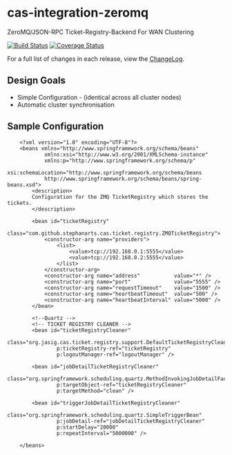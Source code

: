 # cas-integration-zeromq #

ZeroMQ/JSON-RPC Ticket-Registry-Backend For WAN Clustering

[![Build Status](https://travis-ci.org/stephanarts/cas-integration-zeromq.svg?branch=master)](https://travis-ci.org/stephanarts/cas-integration-zeromq)
[![Coverage Status](https://coveralls.io/repos/stephanarts/cas-integration-zeromq/badge.png)](https://coveralls.io/r/stephanarts/cas-integration-zeromq)

For a full list of changes in each release, view the [ChangeLog](CHANGELOG.md).

## Design Goals ##

  -  Simple Configuration - (identical across all cluster nodes)
  -  Automatic cluster synchronisation


## Sample Configuration ##

        <?xml version="1.0" encoding="UTF-8"?>
        <beans xmlns="http://www.springframework.org/schema/beans"
                xmlns:xsi="http://www.w3.org/2001/XMLSchema-instance"
                xmlns:p="http://www.springframework.org/schema/p"
                xsi:schemaLocation="http://www.springframework.org/schema/beans
                http://www.springframework.org/schema/beans/spring-beans.xsd">
            <description>
            Configuration for the ZMQ TicketRegistry which stores the tickets.
            </description>
        
            <bean id="ticketRegistry"
                    class="com.github.stephanarts.cas.ticket.registry.ZMQTicketRegistry">
                <constructor-arg name="providers">
                    <list>
                        <value>tcp://192.168.0.1:5555</value>
                        <value>tcp://192.168.0.2:5555</value>
                    </list>
                </constructor-arg>
                <constructor-arg name="address"           value="*" />
                <constructor-arg name="port"              value="5555" />
                <constructor-arg name="requestTimeout"    value="1500" />
                <constructor-arg name="heartbeatTimeout"  value="500" />
                <constructor-arg name="heartbeatInterval" value="5000" />
            </bean>
        
            <!--Quartz -->
            <!-- TICKET REGISTRY CLEANER -->
            <bean id="ticketRegistryCleaner"
                    class="org.jasig.cas.ticket.registry.support.DefaultTicketRegistryCleaner"
                    p:ticketRegistry-ref="ticketRegistry"
                    p:logoutManager-ref="logoutManager" />
        
            <bean id="jobDetailTicketRegistryCleaner"
                    class="org.springframework.scheduling.quartz.MethodInvokingJobDetailFactoryBean"
                    p:targetObject-ref="ticketRegistryCleaner"
                    p:targetMethod="clean" />
        
            <bean id="triggerJobDetailTicketRegistryCleaner"
                    class="org.springframework.scheduling.quartz.SimpleTriggerBean"
                    p:jobDetail-ref="jobDetailTicketRegistryCleaner"
                    p:startDelay="20000"
                    p:repeatInterval="5000000" />

        </beans>

